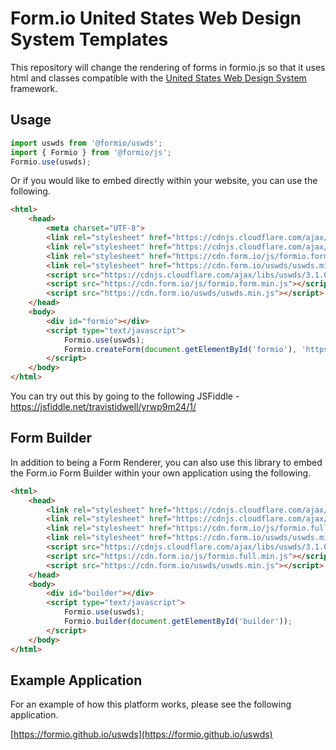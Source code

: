 # Form.io United States Web Design System Templates

This repository will change the rendering of forms in formio.js so that it uses html and classes compatible with the [United States Web Design System](https://designsystem.digital.gov/) framework.

## Usage

```javascript
import uswds from '@formio/uswds';
import { Formio } from '@formio/js';
Formio.use(uswds);
```

Or if you would like to embed directly within your website, you can use the following.

```html
<html>
    <head>
        <meta charset="UTF-8">
        <link rel="stylesheet" href="https://cdnjs.cloudflare.com/ajax/libs/font-awesome/4.7.0/css/font-awesome.min.css">
        <link rel="stylesheet" href="https://cdnjs.cloudflare.com/ajax/libs/uswds/3.1.0/css/uswds.min.css">
        <link rel="stylesheet" href="https://cdn.form.io/js/formio.form.min.css">
        <link rel="stylesheet" href="https://cdn.form.io/uswds/uswds.min.css">
        <script src="https://cdnjs.cloudflare.com/ajax/libs/uswds/3.1.0/js/uswds.min.js"></script>
        <script src="https://cdn.form.io/js/formio.form.min.js"></script>
        <script src="https://cdn.form.io/uswds/uswds.min.js"></script>
    </head>
    <body>
        <div id="formio"></div>
        <script type="text/javascript">
            Formio.use(uswds);
            Formio.createForm(document.getElementById('formio'), 'https://examples.form.io/example');
        </script>
    </body>
</html>
```

You can try out this by going to the following JSFiddle - https://jsfiddle.net/travistidwell/yrwp9m24/1/

## Form Builder
In addition to being a Form Renderer, you can also use this library to embed the Form.io Form Builder within your own application using the following.

```html
<html>
    <head>
        <link rel="stylesheet" href="https://cdnjs.cloudflare.com/ajax/libs/font-awesome/4.7.0/css/font-awesome.min.css">
        <link rel="stylesheet" href="https://cdnjs.cloudflare.com/ajax/libs/uswds/3.1.0/css/uswds.min.css">
        <link rel="stylesheet" href="https://cdn.form.io/js/formio.full.min.css">
        <link rel="stylesheet" href="https://cdn.form.io/uswds/uswds.min.css">
        <script src="https://cdnjs.cloudflare.com/ajax/libs/uswds/3.1.0/js/uswds.min.js"></script>
        <script src="https://cdn.form.io/js/formio.full.min.js"></script>
        <script src="https://cdn.form.io/uswds/uswds.min.js"></script>
    </head>
    <body>
        <div id="builder"></div>
        <script type="text/javascript">
            Formio.use(uswds);
            Formio.builder(document.getElementById('builder'));
        </script>
    </body>
</html>
```

## Example Application
For an example of how this platform works, please see the following application.

[https://formio.github.io/uswds](https://formio.github.io/uswds)

